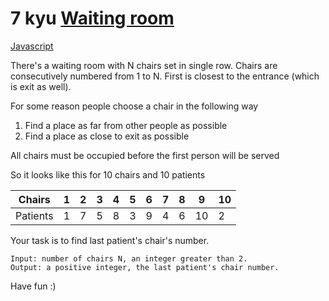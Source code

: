 # 7 kyu [Waiting room](https://www.codewars.com/kata/542f0c36d002f8cd8a0005e5)

<!-- START LANGUAGE_LINKS -->

[Javascript](./javascript.js)

<!-- END LANGUAGE_LINKS -->

There's a waiting room with N chairs set in single row. Chairs are consecutively numbered from 1 to N. First is closest to the entrance (which is exit as well).
 
For some reason people choose a chair in the following way

1. Find a place as far from other people as possible
2. Find a place as close to exit as possible

All chairs must be occupied before the first person will be served

So it looks like this for 10 chairs and 10 patients

<table>
<thead>
<tr>
  <th>Chairs</th>
  <th>1</th>
  <th>2</th>
  <th>3</th>
  <th>4</th>
  <th>5</th>
  <th>6</th>
  <th>7</th>
  <th>8</th>
  <th>9</th>
  <th>10</th>
<tr>
</thead>

<tbody>

<tr>
  <td>Patients</td>
  <td>1</td>
  <td>7</td>
  <td>5</td>
  <td>8</td>
  <td>3</td>
  <td>9</td>
  <td>4</td>
  <td>6</td>
  <td>10</td>
  <td>2</td>
</tr>

</tbody>

</table>

Your task is to find last patient's chair's number. 

```
Input: number of chairs N, an integer greater than 2.
Output: a positive integer, the last patient's chair number.
```

Have fun :)